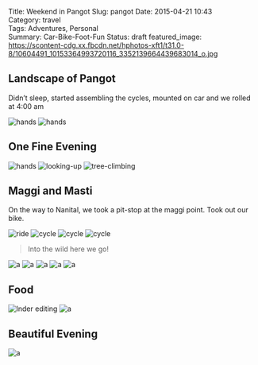 Title: Weekend in Pangot
Slug: pangot
Date: 2015-04-21 10:43  
Category: travel  
Tags: Adventures, Personal  
Summary: Car-Bike-Foot-Fun
Status: draft
featured_image: https://scontent-cdg.xx.fbcdn.net/hphotos-xft1/t31.0-8/10604491_10153364993720116_3352139664439683014_o.jpg

## Landscape of Pangot

Didn’t sleep, started assembling the cycles, mounted on car and we rolled at 4:00 am

<div class="gallery">

![hands](https://scontent-cdg.xx.fbcdn.net/hphotos-xpa1/t31.0-8/11077013_10153236525796057_361240711555960077_o.jpg)
![hands](https://fbcdn-sphotos-c-a.akamaihd.net/hphotos-ak-xpf1/t31.0-8/10985318_10153236527496057_531354141061947347_o.jpg)

</div>

## One Fine Evening



<div class='gallery'>

![hands](https://fbcdn-sphotos-h-a.akamaihd.net/hphotos-ak-xpf1/t31.0-8/11082243_10153237053111057_7531018147804861614_o.jpg)
![looking-up](https://fbcdn-sphotos-d-a.akamaihd.net/hphotos-ak-xpf1/t31.0-8/10003833_10153237056131057_3315857256563675036_o.jpg)
![tree-climbing](https://scontent-cdg.xx.fbcdn.net/hphotos-xap1/t31.0-8/1898626_10153237054736057_3076698678487014910_o.jpg)

</div>

## Maggi and Masti

On the way to Nanital, we took a pit-stop at the maggi point. Took out our bike.

<div class="gallery">

![ride](https://fbcdn-sphotos-f-a.akamaihd.net/hphotos-ak-xap1/t31.0-8/11084092_10153236532041057_4162695951363010799_o.jpg)
![cycle](https://fbcdn-sphotos-e-a.akamaihd.net/hphotos-ak-xpa1/t31.0-8/11080526_10153240046576057_7011580567108847076_o.jpg)
![cycle](https://scontent-cdg.xx.fbcdn.net/hphotos-xpt1/t31.0-8/1506336_10153240044851057_1909752647070510433_o.jpg)
![cycle](https://fbcdn-sphotos-c-a.akamaihd.net/hphotos-ak-xpa1/t31.0-8/10835302_10153240050821057_2633989578394702585_o.jpg)
    
</div>

> Into the wild here we go!


<div class='gallery'>

![a](https://fbcdn-sphotos-e-a.akamaihd.net/hphotos-ak-xap1/t31.0-8/11082203_10153236487741057_795430320043702402_o.jpg)
![a](https://scontent-cdg.xx.fbcdn.net/hphotos-xta1/t31.0-8/11128809_10153236487426057_7836914293856395512_o.jpg)
![a](https://fbcdn-sphotos-d-a.akamaihd.net/hphotos-ak-xap1/t31.0-8/11047907_10153236514966057_5213332828267979975_o.jpg)
![a](https://fbcdn-sphotos-f-a.akamaihd.net/hphotos-ak-xaf1/t31.0-8/11092604_10153236514136057_1401062459466295880_o.jpg)
![a](https://scontent-cdg.xx.fbcdn.net/hphotos-xtp1/t31.0-8/11130375_10153240052881057_8992308798350553938_o.jpg)

</div>

## Food

<div class='gallery 2'>

![Inder editing](https://fbcdn-sphotos-b-a.akamaihd.net/hphotos-ak-xfp1/t31.0-8/11083707_10153364993925116_7067251896657542001_o.jpg)
![a](https://scontent-cdg.xx.fbcdn.net/hphotos-xfp1/t31.0-8/1540378_10153364994290116_2012633996165776793_o.jpg)

</div>

## Beautiful Evening

<div class="full">

![a](https://fbcdn-sphotos-a-a.akamaihd.net/hphotos-ak-xfp1/t31.0-8/11053335_10153236515741057_8869035928657423064_o.jpg)

</div>
